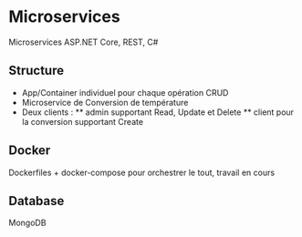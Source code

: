 # Microservices

Microservices ASP.NET Core, REST, C#

## Structure

* App/Container individuel pour chaque opération CRUD
* Microservice de Conversion de température
* Deux clients :
** admin supportant Read, Update et Delete
** client pour la conversion supportant Create

## Docker

Dockerfiles + docker-compose pour orchestrer le tout, travail en cours

## Database

MongoDB